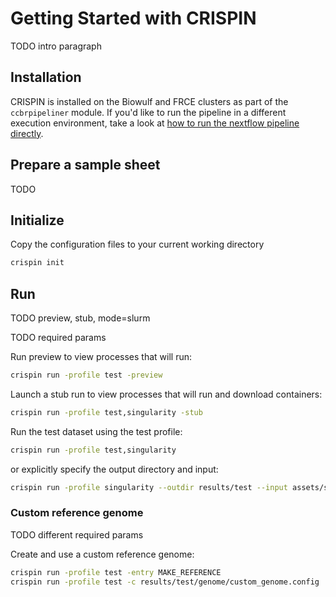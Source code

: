 # Getting Started with CRISPIN

TODO intro paragraph

## Installation

CRISPIN is installed on the Biowulf and FRCE clusters as part of the
`ccbrpipeliner` module.
If you'd like to run the pipeline in a different execution environment,
take a look at [how to run the nextflow pipeline directly](nextflow.md).

## Prepare a sample sheet

TODO

## Initialize

Copy the configuration files to your current working directory

```sh
crispin init
```

## Run

TODO preview, stub, mode=slurm

TODO required params

Run preview to view processes that will run:

```sh
crispin run -profile test -preview
```

Launch a stub run to view processes that will run and download containers:

```sh
crispin run -profile test,singularity -stub
```

Run the test dataset using the test profile:

```sh
crispin run -profile test,singularity
```

or explicitly specify the output directory and input:

```sh
crispin run -profile singularity --outdir results/test --input assets/samplesheet_test.csv
```

### Custom reference genome

TODO different required params

Create and use a custom reference genome:

```sh
crispin run -profile test -entry MAKE_REFERENCE
crispin run -profile test -c results/test/genome/custom_genome.config
```
